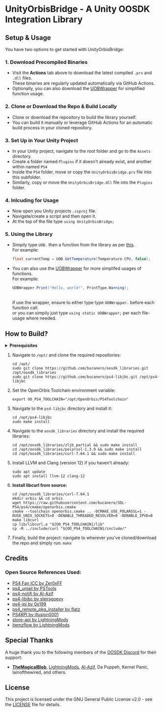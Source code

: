 # UnityOrbisBridge - A Unity OOSDK Integration Library

## Setup & Usage
You have two options to get started with UnityOrbisBridge:

### 1. Download Precompiled Binaries
- Visit the **Actions** tab above to download the latest compiled `.prx` and `.dll` files. <br>
  These binaries are regularly updated automatically via GitHub Actions. <br>
- Optionally, you can also download the [UOBWrapper](/source/wrapper/UOBWrapper.cs) for simplified function usage.

### 2. Clone or Download the Repo & Build Locally
- Clone or download the repository to build the library yourself.
- You can build it manually or leverage GitHub Actions for an automatic build process in your cloned repository.
  
### 3. Set Up in Your Unity Project
- In your Unity project, navigate to the root folder and go to the `Assets` directory.
- Create a folder named `Plugins` if it doesn't already exist, and another within named `PS4`
- Inside the `PS4` folder, move or copy the `UnityOrbisBridge.prx` file into this subfolder.
- Similarly, copy or move the `UnityOrbisBridge.dll` file into the `Plugins` folder.

### 4. Inlcuding for Usage
- Now open you Unity projects `.csproj` file.
- Navigate/create a script and then open it.
- At the top of the file type `using UnityOrbisBridge;`

### 5. Using the Library
- Simpily type `UOB.` then a function from the library as per [this](/source/Unity-API/README.md). <br>
  For example:
  ```csharp
  float currentTemp = UOB.GetTemperature(Temperature.CPU, false);
  ```
- You can also use the [UOBWrapper](/source/wrapper/UOBWrapper.cs) for more simplifed usages of functions. <br>
  For example:
  ```csharp
  UOBWrapper.Print("Hello, world!", PrintType.Warning);
  ```
  <br> if use the wrapper, ensure to either type type `UOBWrapper.` before each function call. <br>
  or you can simpily just type `using static UOBWrapper;` per each file-usage where needed.

## How to Build?
<details>
  <summary><strong>Prerequisites</strong></summary>
  <ul>
    <li>Linux device</li>
    <li>LLVM/Clang 12</li>
    <li><a href="https://github.com/OpenOrbis/OpenOrbis">OpenOrbis SDK</a></li> 
    <li><a href="https://github.com/sleirsgoevy/ps4-libjbc">ps4-libjbc</a></li>
    <li><a href="https://github.com/bucanero/oosdk_libraries">oosdk_libraries</a></li>
  </ul>
</details>

1. Navigate to `/opt/` and clone the required repositories:

   ```
   cd /opt/
   sudo git clone https://github.com/bucanero/oosdk_libraries.git /opt/oosdk_libraries
   sudo git clone https://github.com/bucanero/ps4-libjbc.git /opt/ps4-libjbc
   ```

2. Set the OpenOrbis Toolchain environment variable:
   
   ```
   export OO_PS4_TOOLCHAIN="/opt/OpenOrbis/PS4Toolchain"
   ```

3. Navigate to the `ps4-libjbc` directory and install it:

   ```
   cd /opt/ps4-libjbc
   sudo make install
   ```

4. Navigate to the `oosdk_libraries` directory and install the required libraries:

   ```
   cd /opt/oosdk_libraries/zlib_partial && sudo make install
   cd /opt/oosdk_libraries/polarssl-1.3.9 && sudo make install
   cd /opt/oosdk_libraries/curl-7.64.1 && sudo make install
   ```

5. Install LLVM and Clang (version 12) if you haven't already:

   ```
   sudo apt update
   sudo apt install llvm-12 clang-12
   ```

6. **Install libcurl from source:**

   ```
   cd /opt/oosdk_libraries/curl-7.64.1
   mkdir orbis && cd orbis
   wget https://raw.githubusercontent.com/bucanero/SDL-PS4/ps4/cmake/openorbis.cmake
   cmake --toolchain openorbis.cmake .. -DCMAKE_USE_POLARSSL=1 -DUSE_UNIX_SOCKETS=0 -DENABLE_THREADED_RESOLVER=0 -DENABLE_IPV6=0
   make libcurl
   cp lib/libcurl.a "${OO_PS4_TOOLCHAIN}/lib"
   cp -R ../include/curl "${OO_PS4_TOOLCHAIN}/include/"
   ```

7. Finally, build the project:
  navigate to wherever you've cloned/download the repo and simply run: `make`

## Credits
### Open Source References Used:
- [PS4 Fan ICC by Zer0xFF](https://gist.github.com/Zer0xFF/4aa38d836a5696ed1b6486bb8e782b4a#file-ps4-fan_icc)
- [ps4_unjail by PSTools](https://github.com/PSTools/ps4_unjail)
- [ps4-notifi by Al-Azif](https://github.com/Al-Azif/ps4-notifi)
- [ps4-libjbc by sleirsgoevy](https://github.com/sleirsgoevy/ps4-libjbc)
- [ps4-ipi by 0x199](https://github.com/0x199/ps4-ipi)
- [ps4_remote_pkg_installer by flatz](https://github.com/flatz/ps4_remote_pkg_installer)
- [PS4RPI by illusion0001](https://github.com/illusion0001/PS4RPI)
- [store-api by LightningMods](https://github.com/LightningMods/store-api)
- [itemzflow by LightningMods](https://github.com/LightningMods/itemzflow)

## Special Thanks
A huge thank you to the following members of the [OOSDK Discord](https://www.discord.com/invite/GQr8ydn) for their support:
- **[TheMagicalBlob](https://github.com/TheMagicalBlob)**, [LightningMods](https://github.com/LightningMods), [Al-Azif](https://github.com/Al-Azif), Da Puppeh, Kernel Panic, lainofthewired, and others.

## License
This project is licensed under the GNU General Public License v2.0 - see the [LICENSE](https://github.com/ItsJokerZz/uob-testing/blob/main/LICENSE) file for details.
